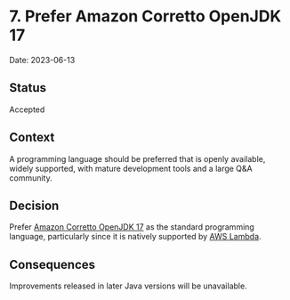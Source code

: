 # 7. Prefer Amazon Corretto OpenJDK 17

Date: 2023-06-13

## Status

Accepted

## Context

A programming language should be preferred that is openly available, widely supported, with mature development tools and a large Q&A community.

## Decision

Prefer [Amazon Corretto OpenJDK 17][corretto17] as the standard programming language, particularly since it is natively supported by [AWS Lambda][lambda-java17].

## Consequences

Improvements released in later Java versions will be unavailable.

[corretto17]: https://docs.aws.amazon.com/corretto/latest/corretto-17-ug/what-is-corretto-17.html
[lambda-java17]: https://aws.amazon.com/about-aws/whats-new/2023/04/aws-lambda-java-17/
